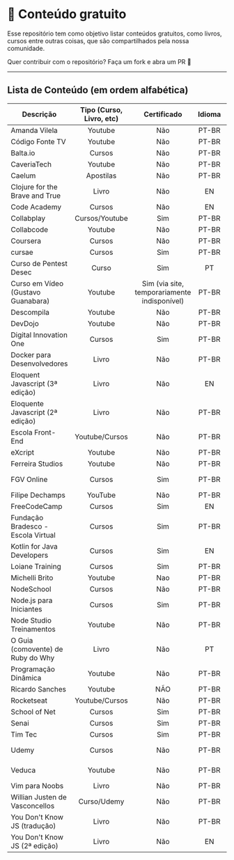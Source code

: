 # 📌 Conteúdo gratuito

Esse repositório tem como objetivo listar conteúdos gratuitos, como livros, cursos entre outras coisas, que são compartilhados pela nossa comunidade.

Quer contribuir com o repositório? Faça um fork e abra um PR 🥰

---

## Lista de Conteúdo (em ordem alfabética)

| Descrição      | Tipo (Curso, Livro, etc)           | Certificado | Idioma | Link  |
| ------------- |:-------------:| :-----:| :-----:|:-----:|
| Amanda Vilela | Youtube | Não | PT-BR | https://www.youtube.com/channel/UCBHuWBJdB8HSh3_ZLwPq9_w |
| Código Fonte TV| Youtube | Não | PT-BR | https://www.youtube.com/user/codigofontetv |
| Balta.io | Cursos | Não | PT-BR | https://balta.io/cursos |
| CaveriaTech | Youtube | Não | PT-BR | https://www.youtube.com/user/caveiratech2 |
| Caelum | Apostilas |Não| PT-BR | https://www.caelum.com.br/apostilas |
| Clojure for the Brave and True | Livro |Não| EN | https://www.braveclojure.com/ |
| Code Academy | Cursos | Não | EN | https://www.codecademy.com/ |
| Collabplay |Cursos/Youtube | Sim | PT-BR | https://collabplay.online/br/ |
| Collabcode | Youtube | Não | PT-BR | https://www.youtube.com/channel/UCVheRLgrk7bOAByaQ0IVolg |
| Coursera | Cursos | Não | PT-BR | https://pt.coursera.org/ |
| cursae | Cursos | Sim | PT-BR | https://www.cursae.com.br/ |
| Curso de Pentest Desec | Curso | Sim | PT | https://desecsecurity.com/curso/curso-pentest-gratuito |
| Curso em Vídeo (Gustavo Guanabara) | Youtube | Sim (via site, temporariamente indisponível) | PT-BR | https://www.youtube.com/user/cursosemvideo/ |
| Descompila | Youtube | Não | PT-BR | https://www.youtube.com/channel/UCgOu28f2-cdegVHuZZhLDdA|
| DevDojo| Youtube | Não | PT-BR| https://www.youtube.com/channel/UCjF0OccBT05WxsJb2zNkL4g |
| Digital Innovation One| Cursos | Sim | PT-BR |https://web.digitalinnovation.one/browse 
| Docker para Desenvolvedores | Livro | Não | PT-BR | https://leanpub.com/dockerparadesenvolvedores |
| Eloquent Javascript (3ª edição)| Livro | Não | EN | https://eloquentjavascript.net/ |
| Eloquente Javascript (2ª edição)| Livro | Não | PT-BR | https://braziljs.github.io/eloquente-javascript/ |
| Escola Front-End | Youtube/Cursos | Não | PT-BR  | https://www.youtube.com/channel/UC4cEOdd-saCKWJHv_Du8cLQ |
| eXcript | Youtube | Não | PT-BR | https://www.youtube.com/user/excriptvideo |
| Ferreira Studios| Youtube |Não | PT-BR | https://www.youtube.com/user/devleonardoferreira |
| FGV Online | Cursos | Sim | PT-BR | https://www5.fgv.br/fgvonline/Cursos/Gratuitos/?goback=%2Egde_1876153_member_208379733 |
| Filipe Dechamps | YouTube | Não | PT-BR | https://www.youtube.com/channel/UCU5JicSrEM5A63jkJ2QvGYw |
| FreeCodeCamp | Cursos | Sim | EN | https://www.freecodecamp.org/ |
| Fundação Bradesco - Escola Virtual | Cursos | Sim | PT-BR | https://www.ev.org.br/ |
| Kotlin for Java Developers | Cursos | Sim | EN | https://www.coursera.org/learn/kotlin-for-java-developers
| Loiane Training | Cursos | Sim | PT-BR | https://loiane.training/cursos
| Michelli Brito | Youtube | Nao | PT-BR | https://www.youtube.com/channel/UC2WbG8UgpPaLcFSNJYwtPow
| NodeSchool | Cursos | Não | PT-BR | https://nodeschool.io/ |
| Node.js para Iniciantes | Cursos | Sim | PT-BR | https://treinamento.nodebr.org/ |
| Node Studio Treinamentos | Youtube | Não | PT-BR | https://www.youtube.com/channel/UCZZ0NTtOgsLIT4Skr6GUpAw |
| O Guia (comovente) de Ruby do Why | Livro | Não | PT | http://why.carlosbrando.com/index.html |
| Programação Dinâmica | Youtube | Não | PT-BR | https://www.youtube.com/channel/UC70mr11REaCqgKke7DPJoLg |
| Ricardo Sanches | Youtube | NÃO | PT-BR | https://www.youtube.com/user/RicVSanches |
| Rocketseat | Youtube/Cursos | Não | PT-BR | https://rocketseat.com.br/starter |
| School of Net | Cursos | Sim | PT-BR | https://www.schoolofnet.com/cursos/gratuitos |
| Senai | Cursos | Sim | PT-BR | https://online.sp.senai.br/institucional/3722/3840/cursos-gratuitos |
| Tim Tec | Cursos | Sim | PT-BR | https://cursos.timtec.com.br/ |
| Udemy | Cursos | Não | PT-BR | https://www.udemy.com/courses/development/web-development/?price=price-free&sort=popularity 
| Veduca | Youtube | Não | PT-BR | https://www.youtube.com/channel/UCJ-RnyVCbsTzADE4S7SSE3w/playlists |
| Vim para Noobs | Livro | Não | PT-BR | https://leanpub.com/vimparanoobs |
| Willian Justen de Vasconcellos | Curso/Udemy | Não | PT-BR | https://www.udemy.com/course/git-e-github-para-iniciantes/ |
| You Don't Know JS (tradução) | Livro | Não | PT-BR | https://github.com/cezaraugusto/You-Dont-Know-JS |
| You Don't Know JS (2ª edição) | Livro | Não | EN | https://github.com/getify/You-Dont-Know-JS |
